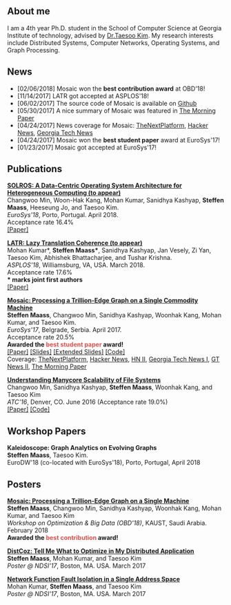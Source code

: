## About me

I am a 4th year Ph.D. student in the School of Computer Science at Georgia Institute of
technology, advised by [Dr.Taesoo Kim](https://taesoo.gtisc.gatech.edu/).
My research interests include Distributed Systems, Computer Networks, Operating
Systems, and Graph Processing.

## News

* [02/06/2018] Mosaic won the **best contribution award** at OBD'18\!
* [11/14/2017] LATR got accepted at ASPLOS'18\!
* [06/02/2017] The source code of Mosaic is available on [Github](https://github.com/sslab-gatech/mosaic/)
* [05/30/2017] A nice summary of Mosaic was featured in [The Morning Paper](https://blog.acolyer.org/2017/05/30/mosaic-processing-a-trillion-edge-graph-on-a-single-machine/)
* [04/24/2017] News coverage for Mosaic: [TheNextPlatform](https://www.nextplatform.com/2017/04/27/trillion-edge-graph-single-commodity-node/), [Hacker News](https://news.ycombinator.com/item?id=14218231), [Georgia Tech News](http://www.cc.gatech.edu/news/591078/work-speed-graph-processing-earns-best-student-paper-award)
* [04/24/2017] Mosaic won the **best student paper** award at EuroSys'17\!
* [01/23/2017] Mosaic got accepted at EuroSys'17\!

## Publications

**[SOLROS: A Data-Centric Operating System Architecture for Heterogeneous Computing (to appear)](./data/solros-eurosy18.pdf)**  
Changwoo Min, Woon-Hak Kang, Mohan Kumar, Sanidhya Kashyap, **Steffen Maass**, Heeseung Jo, and Taesoo Kim.  
_EuroSys'18_, Porto, Portugal. April 2018.  
Acceptance rate 16.4%  
[\[Paper\]](./data/solros-eurosy18.pdf)

**[LATR: Lazy Translation Coherence (to appear)](./data/latr-asplos18.pdf)**  
Mohan Kumar\*, **Steffen Maass\***, Sanidhya Kashyap, Jan Vesely, Zi Yan, Taesoo Kim, Abhishek Bhattacharjee, and Tushar Krishna.  
_ASPLOS'18_, Williamsburg, VA, USA. March 2018.  
Acceptance rate 17.6%  
**\* marks joint first authors**  
[\[Paper\]](./data/latr-asplos18.pdf)

**[Mosaic: Processing a Trillion-Edge Graph on a Single Commodity Machine](./data/mosaic-eurosys17.pdf)**  
**Steffen Maass**, Changwoo Min, Sanidhya Kashyap, Woonhak Kang, Mohan Kumar, and Taesoo Kim.  
_EuroSys'17_, Belgrade, Serbia. April 2017.  
Acceptance rate 20.5%  
**Awarded the <span style="color: #d9534f;">best student paper</span> award\!**  
[\[Paper\]](http://dl.acm.org/authorize?N38846)
[\[Slides\]](./data/mosaic-talk-eurosys17.pdf)
[\[Extended Slides\]](./data/mosaic-talk-extended.pdf)
[\[Code\]](https://github.com/sslab-gatech/mosaic/)  
Coverage: 
[TheNextPlatform](https://www.nextplatform.com/2017/04/27/trillion-edge-graph-single-commodity-node/),
[Hacker News](https://news.ycombinator.com/item?id=14218231),
[HN II](https://news.ycombinator.com/item?id=14443398),
[Georgia Tech News I](http://www.cc.gatech.edu/news/591078/work-speed-graph-processing-earns-best-student-paper-award),
[GT News II](http://www.cc.gatech.edu/news/591162/trillion-edge-graph-single-accelerated-node),
[The Morning Paper](https://blog.acolyer.org/2017/05/30/mosaic-processing-a-trillion-edge-graph-on-a-single-machine/)

**[Understanding Manycore Scalability of File Systems](./data/fxmark-atc16.pdf)**  
Changwoo Min, Sanidhya Kashyap, **Steffen Maass**, Woonhak Kang, and Taesoo Kim<br />
_ATC'16_, Denver, CO. June 2016 (Acceptance rate 19.0%)  
[\[Paper\]](./data/fxmark-atc16.pdf)
[\[Code\]](https://github.com/sslab-gatech/fxmark)

## Workshop Papers

**Kaleidoscope: Graph Analytics on Evolving Graphs**  
**Steffen Maass**, Taesoo Kim.  
EuroDW'18 (co-located with EuroSys'18), Porto, Portugal, April 2018

## Posters

**[Mosaic: Processing a Trillion-Edge Graph on a Single Machine](./data/mosaic-poster-obd18.pdf)**  
**Steffen Maass**, Changwoo Min, Sanidhya Kashyap, Woonhak Kang, Mohan Kumar, and Taesoo Kim  
_Workshop on Optimization & Big Data (OBD'18)_, KAUST, Saudi Arabia. February 2018  
**Awarded the <span style="color: #d9534f;">best contribution</span> award\!**

**[DistCoz: Tell Me What to Optimize in My Distributed Application](./data/dist-coz-poster-nsdi17.pdf)**  
**Steffen Maass**, Mohan Kumar, and Taesoo Kim  
_Poster @ NDSI'17_, Boston, MA. USA. March 2017

**[Network Function Fault Isolation in a Single Address Space](./data/nfv-fault-poster-nsdi17.pdf)**  
Mohan Kumar, **Steffen Maass**, and Taesoo Kim  
_Poster @ NDSI'17_, Boston, MA. USA. March 2017
